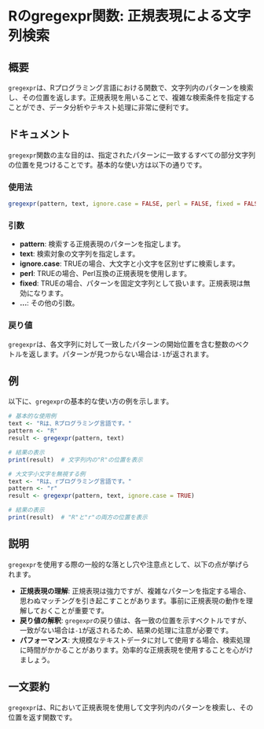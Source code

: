<!--
Meta Description: # Rのgregexpr関数: 正規表現による文字列検索 ## 概要 `gregexpr`は、Rプログラミング言語における関数で、文字列内のパターンを検索し、その位置を返します。正規表現を用いることで、複雑な検索条件を指定することができ、データ分析やテキスト処理に非常に便利です。 ## ドキュメント...
Meta Keywords: gregexpr, pattern, text, result, ignore
-->

# Rのgregexpr関数: 正規表現による文字列検索

## 概要
`gregexpr`は、Rプログラミング言語における関数で、文字列内のパターンを検索し、その位置を返します。正規表現を用いることで、複雑な検索条件を指定することができ、データ分析やテキスト処理に非常に便利です。

## ドキュメント
`gregexpr`関数の主な目的は、指定されたパターンに一致するすべての部分文字列の位置を見つけることです。基本的な使い方は以下の通りです。

### 使用法
```R
gregexpr(pattern, text, ignore.case = FALSE, perl = FALSE, fixed = FALSE, ...)
```

### 引数
- **pattern**: 検索する正規表現のパターンを指定します。
- **text**: 検索対象の文字列を指定します。
- **ignore.case**: TRUEの場合、大文字と小文字を区別せずに検索します。
- **perl**: TRUEの場合、Perl互換の正規表現を使用します。
- **fixed**: TRUEの場合、パターンを固定文字列として扱います。正規表現は無効になります。
- **...**: その他の引数。

### 戻り値
`gregexpr`は、各文字列に対して一致したパターンの開始位置を含む整数のベクトルを返します。パターンが見つからない場合は`-1`が返されます。

## 例
以下に、`gregexpr`の基本的な使い方の例を示します。

```R
# 基本的な使用例
text <- "Rは、Rプログラミング言語です。"
pattern <- "R"
result <- gregexpr(pattern, text)

# 結果の表示
print(result)  # 文字列内の"R"の位置を表示
```

```R
# 大文字小文字を無視する例
text <- "Rは、rプログラミング言語です。"
pattern <- "r"
result <- gregexpr(pattern, text, ignore.case = TRUE)

# 結果の表示
print(result)  # "R"と"r"の両方の位置を表示
```

## 説明
`gregexpr`を使用する際の一般的な落とし穴や注意点として、以下の点が挙げられます。

- **正規表現の理解**: 正規表現は強力ですが、複雑なパターンを指定する場合、思わぬマッチングを引き起こすことがあります。事前に正規表現の動作を理解しておくことが重要です。
- **戻り値の解釈**: `gregexpr`の戻り値は、各一致の位置を示すベクトルですが、一致がない場合は`-1`が返されるため、結果の処理に注意が必要です。
- **パフォーマンス**: 大規模なテキストデータに対して使用する場合、検索処理に時間がかかることがあります。効率的な正規表現を使用することを心がけましょう。

## 一文要約
`gregexpr`は、Rにおいて正規表現を使用して文字列内のパターンを検索し、その位置を返す関数です。